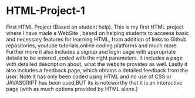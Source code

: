 # HTML-Project-1
First HTML Project (Based on student help).
This is my first HTML project where I have made a WebSite , based on helping students to acceess basic and necessary features for learning HTML, from addition of links to Github repositories, youtube tutorials,online coding platforms and much more. 
Further more it also includes a signup and login page with appropriate details to be entered ,coded with the right parameters. 
It includes a page with detailed description about, what the website provides as well.
Lastly it also includes a feedback page, which obtains a detailed feedback from the user.
Note:It has only been coded using HTML and no use of CSS or JAVASCRIPT has been used,BUT its is noteworthy that it is an interactive page (with as much options provided by HTML alone.)
